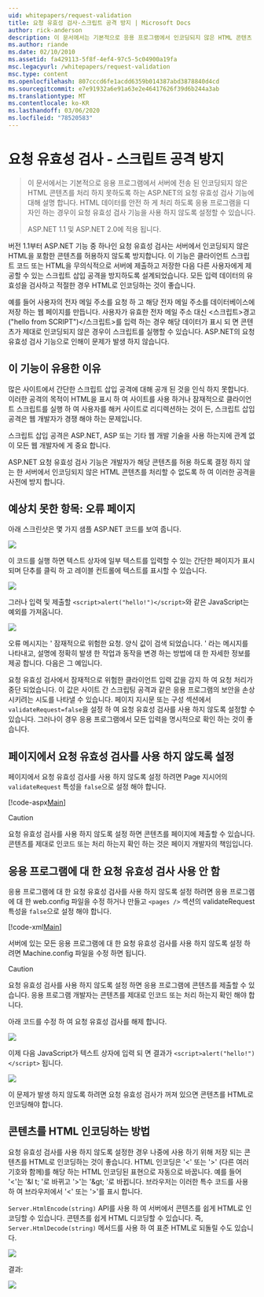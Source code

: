 ```yaml
---
uid: whitepapers/request-validation
title: 요청 유효성 검사-스크립트 공격 방지 | Microsoft Docs
author: rick-anderson
description: 이 문서에서는 기본적으로 응용 프로그램에서 인코딩되지 않은 HTML 콘텐츠 submitt ...를 처리 하지 못하도록 ASP.NET의 요청 유효성 검사 기능에 대해 설명 합니다.
ms.author: riande
ms.date: 02/10/2010
ms.assetid: fa429113-5f8f-4ef4-97c5-5c04900a19fa
msc.legacyurl: /whitepapers/request-validation
msc.type: content
ms.openlocfilehash: 807cccd6fe1acdd6359b014387abd3878840d4cd
ms.sourcegitcommit: e7e91932a6e91a63e2e46417626f39d6b244a3ab
ms.translationtype: MT
ms.contentlocale: ko-KR
ms.lasthandoff: 03/06/2020
ms.locfileid: "78520583"
---
```

# <a name="request-validation---preventing-script-attacks"></a>요청 유효성 검사 - 스크립트 공격 방지

> 이 문서에서는 기본적으로 응용 프로그램에서 서버에 전송 된 인코딩되지 않은 HTML 콘텐츠를 처리 하지 못하도록 하는 ASP.NET의 요청 유효성 검사 기능에 대해 설명 합니다. HTML 데이터를 안전 하 게 처리 하도록 응용 프로그램을 디자인 하는 경우이 요청 유효성 검사 기능을 사용 하지 않도록 설정할 수 있습니다.
> 
> ASP.NET 1.1 및 ASP.NET 2.0에 적용 됩니다.

버전 1.1부터 ASP.NET 기능 중 하나인 요청 유효성 검사는 서버에서 인코딩되지 않은 HTML을 포함한 콘텐츠를 허용하지 않도록 방지합니다. 이 기능은 클라이언트 스크립트 코드 또는 HTML을 무의식적으로 서버에 제출하고 저장한 다음 다른 사용자에게 제공할 수 있는 스크립트 삽입 공격을 방지하도록 설계되었습니다. 모든 입력 데이터의 유효성을 검사하고 적절한 경우 HTML로 인코딩하는 것이 좋습니다.

예를 들어 사용자의 전자 메일 주소를 요청 하 고 해당 전자 메일 주소를 데이터베이스에 저장 하는 웹 페이지를 만듭니다. 사용자가 유효한 전자 메일 주소 대신 &lt;스크립트&gt;경고 ("hello from SCRIPT")&lt;/스크립트&gt;를 입력 하는 경우 해당 데이터가 표시 되 면 콘텐츠가 제대로 인코딩되지 않은 경우이 스크립트를 실행할 수 있습니다. ASP.NET의 요청 유효성 검사 기능으로 인해이 문제가 발생 하지 않습니다.

## <a name="why-this-feature-is-useful"></a>이 기능이 유용한 이유

많은 사이트에서 간단한 스크립트 삽입 공격에 대해 공개 된 것을 인식 하지 못합니다. 이러한 공격의 목적이 HTML을 표시 하 여 사이트를 사용 하거나 잠재적으로 클라이언트 스크립트를 실행 하 여 사용자를 해커 사이트로 리디렉션하는 것이 든, 스크립트 삽입 공격은 웹 개발자가 경쟁 해야 하는 문제입니다.

스크립트 삽입 공격은 ASP.NET, ASP 또는 기타 웹 개발 기술을 사용 하는지에 관계 없이 모든 웹 개발자에 게 중요 합니다.

ASP.NET 요청 유효성 검사 기능은 개발자가 해당 콘텐츠를 허용 하도록 결정 하지 않는 한 서버에서 인코딩되지 않은 HTML 콘텐츠를 처리할 수 없도록 하 여 이러한 공격을 사전에 방지 합니다.

## <a name="what-to-expect-error-page"></a>예상치 못한 항목: 오류 페이지

아래 스크린샷은 몇 가지 샘플 ASP.NET 코드를 보여 줍니다.

![](request-validation/_static/image1.png)

이 코드를 실행 하면 텍스트 상자에 일부 텍스트를 입력할 수 있는 간단한 페이지가 표시 되며 단추를 클릭 하 고 레이블 컨트롤에 텍스트를 표시할 수 있습니다.

![](request-validation/_static/image2.png)

그러나 입력 및 제출할 `<script>alert("hello!")</script>`와 같은 JavaScript는 예외를 가져옵니다.

![](request-validation/_static/image3.png)

오류 메시지는 ' 잠재적으로 위험한 요청. 양식 값이 검색 되었습니다. ' 라는 메시지를 나타내고, 설명에 정확히 발생 한 작업과 동작을 변경 하는 방법에 대 한 자세한 정보를 제공 합니다. 다음은 그 예입니다.

요청 유효성 검사에서 잠재적으로 위험한 클라이언트 입력 값을 감지 하 여 요청 처리가 중단 되었습니다. 이 값은 사이트 간 스크립팅 공격과 같은 응용 프로그램의 보안을 손상 시키려는 시도를 나타낼 수 있습니다. 페이지 지시문 또는 구성 섹션에서 `validateRequest=false`을 설정 하 여 요청 유효성 검사를 사용 하지 않도록 설정할 수 있습니다. 그러나이 경우 응용 프로그램에서 모든 입력을 명시적으로 확인 하는 것이 좋습니다.

## <a name="disabling-request-validation-on-a-page"></a>페이지에서 요청 유효성 검사를 사용 하지 않도록 설정

페이지에서 요청 유효성 검사를 사용 하지 않도록 설정 하려면 Page 지시어의 `validateRequest` 특성을 `false`으로 설정 해야 합니다.

[!code-aspx[Main](request-validation/samples/sample1.aspx)]

> [!CAUTION]
> 요청 유효성 검사를 사용 하지 않도록 설정 하면 콘텐츠를 페이지에 제출할 수 있습니다. 콘텐츠를 제대로 인코드 또는 처리 하는지 확인 하는 것은 페이지 개발자의 책임입니다.

## <a name="disabling-request-validation-for-your-application"></a>응용 프로그램에 대 한 요청 유효성 검사 사용 안 함

응용 프로그램에 대 한 요청 유효성 검사를 사용 하지 않도록 설정 하려면 응용 프로그램에 대 한 web.config 파일을 수정 하거나 만들고 `<pages />` 섹션의 validateRequest 특성을 `false`으로 설정 해야 합니다.

[!code-xml[Main](request-validation/samples/sample2.xml)]

서버에 있는 모든 응용 프로그램에 대 한 요청 유효성 검사를 사용 하지 않도록 설정 하려면 Machine.config 파일을 수정 하면 됩니다.

> [!CAUTION]
> 요청 유효성 검사를 사용 하지 않도록 설정 하면 응용 프로그램에 콘텐츠를 제출할 수 있습니다. 응용 프로그램 개발자는 콘텐츠를 제대로 인코드 또는 처리 하는지 확인 해야 합니다.

아래 코드를 수정 하 여 요청 유효성 검사를 해제 합니다.

![](request-validation/_static/image4.png)

이제 다음 JavaScript가 텍스트 상자에 입력 되 면 결과가 `<script>alert("hello!")</script>` 됩니다.

![](request-validation/_static/image5.png)

이 문제가 발생 하지 않도록 하려면 요청 유효성 검사가 꺼져 있으면 콘텐츠를 HTML로 인코딩해야 합니다.

## <a name="how-to-html-encode-content"></a>콘텐츠를 HTML 인코딩하는 방법

요청 유효성 검사를 사용 하지 않도록 설정한 경우 나중에 사용 하기 위해 저장 되는 콘텐츠를 HTML로 인코딩하는 것이 좋습니다. HTML 인코딩은 '&lt;' 또는 '&gt;' (다른 여러 기호와 함께)를 해당 하는 HTML 인코딩된 표현으로 자동으로 바꿉니다. 예를 들어 '&lt;'는 '&amp;l t; '로 바뀌고 '&gt;'는 '&amp;gt; '로 바뀝니다. 브라우저는 이러한 특수 코드를 사용 하 여 브라우저에서 '&lt;' 또는 '&gt;'를 표시 합니다.

`Server.HtmlEncode(string)` API를 사용 하 여 서버에서 콘텐츠를 쉽게 HTML로 인코딩할 수 있습니다. 콘텐츠를 쉽게 HTML 디코딩할 수 있습니다. 즉, `Server.HtmlDecode(string)` 메서드를 사용 하 여 표준 HTML로 되돌릴 수도 있습니다.

![](request-validation/_static/image6.png)

결과:

![](request-validation/_static/image7.png)
